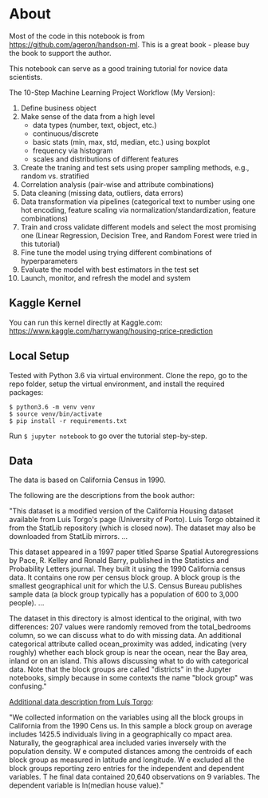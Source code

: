 # About

Most of the code in this notebook is from https://github.com/ageron/handson-ml. This is a great book - please buy the book to support the author.

This notebook can serve as a good training tutorial for novice data scientists.

The 10-Step Machine Learning Project Workflow (My Version):

1. Define business object
2. Make sense of the data from a high level
    - data types (number, text, object, etc.)
    - continuous/discrete
    - basic stats (min, max, std, median, etc.) using boxplot
    - frequency via histogram
    - scales and distributions of different features
3. Create the traning and test sets using proper sampling methods, e.g., random vs. stratified
4. Correlation analysis (pair-wise and attribute combinations)
5. Data cleaning (missing data, outliers, data errors)
6. Data transformation via pipelines (categorical text to number using one hot encoding, feature scaling via normalization/standardization, feature combinations)
7. Train and cross validate different models and select the most promising one (Linear Regression, Decision Tree, and Random Forest were tried in this tutorial)
8. Fine tune the model using trying different combinations of hyperparameters
9. Evaluate the model with best estimators in the test set
10. Launch, monitor, and refresh the model and system

## Kaggle Kernel

You can run this kernel directly at Kaggle.com: https://www.kaggle.com/harrywang/housing-price-prediction

## Local Setup

Tested with Python 3.6 via virtual environment. Clone the repo, go to the repo folder, setup the virtual environment, and install the required packages:


```shell
$ python3.6 -m venv venv
$ source venv/bin/activate
$ pip install -r requirements.txt
```

Run `$ jupyter notebook` to go over the tutorial step-by-step.


## Data

The data is based on California Census in 1990.

The following are the descriptions from the book author:

"This dataset is a modified version of the California Housing dataset available from Luís Torgo's page (University of Porto). Luís Torgo obtained it from the StatLib repository (which is closed now). The dataset may also be downloaded from StatLib mirrors.
...

This dataset appeared in a 1997 paper titled Sparse Spatial Autoregressions by Pace, R. Kelley and Ronald Barry, published in the Statistics and Probability Letters journal. They built it using the 1990 California census data. It contains one row per census block group. A block group is the smallest geographical unit for which the U.S. Census Bureau publishes sample data (a block group typically has a population of 600 to 3,000 people).
...

The dataset in this directory is almost identical to the original, with two differences:
207 values were randomly removed from the total_bedrooms column, so we can discuss what to do with missing data.
An additional categorical attribute called ocean_proximity was added, indicating (very roughly) whether each block group is near the ocean, near the Bay area, inland or on an island. This allows discussing what to do with categorical data.
Note that the block groups are called "districts" in the Jupyter notebooks, simply because in some contexts the name "block group" was confusing."

[Additional data description from Luís Torgo](http://www.dcc.fc.up.pt/%7Eltorgo/Regression/cal_housing.html):

"We collected information on the variables using all the block groups in California from the 1990 Cens us. In this sample a block group on average includes 1425.5 individuals living in a geographically co mpact area. Naturally, the geographical area included varies inversely with the population density. W e computed distances among the centroids of each block group as measured in latitude and longitude. W e excluded all the block groups reporting zero entries for the independent and dependent variables. T he final data contained 20,640 observations on 9 variables. The dependent variable is ln(median house value)."
